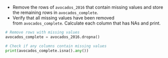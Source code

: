 - Remove the rows of `avocados_2016` that contain missing values and store the remaining rows in `avocados_complete`.
- Verify that all missing values have been removed from `avocados_complete`. Calculate each column that has NAs and print.
```Python
# Remove rows with missing values
avocados_complete = avocados_2016.dropna()

# Check if any columns contain missing values
print(avocados_complete.isna().any())
```
